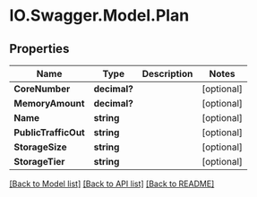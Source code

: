 # IO.Swagger.Model.Plan
## Properties

Name | Type | Description | Notes
------------ | ------------- | ------------- | -------------
**CoreNumber** | **decimal?** |  | [optional] 
**MemoryAmount** | **decimal?** |  | [optional] 
**Name** | **string** |  | [optional] 
**PublicTrafficOut** | **string** |  | [optional] 
**StorageSize** | **string** |  | [optional] 
**StorageTier** | **string** |  | [optional] 

[[Back to Model list]](../README.md#documentation-for-models) [[Back to API list]](../README.md#documentation-for-api-endpoints) [[Back to README]](../README.md)

